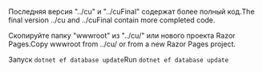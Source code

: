 <span data-ttu-id="3f7a3-101">Последняя версия "../cu" и "../cuFinal" содержат более полный код.</span><span class="sxs-lookup"><span data-stu-id="3f7a3-101">The final version ../cu and ../cuFinal contain more completed code.</span></span>

<span data-ttu-id="3f7a3-102">Скопируйте папку "wwwroot" из "../cu/" или нового проекта Razor Pages.</span><span class="sxs-lookup"><span data-stu-id="3f7a3-102">Copy wwwroot from ../cu/ or from a new Razor Pages project.</span></span>

<span data-ttu-id="3f7a3-103">Запуск `dotnet ef database update`</span><span class="sxs-lookup"><span data-stu-id="3f7a3-103">Run `dotnet ef database update`</span></span>
